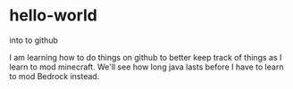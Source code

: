 # hello-world
into to github

I am learning how to do things on github to better keep track of things as I learn to mod minecraft.
We'll see how long java lasts before I have to learn to mod Bedrock instead.
